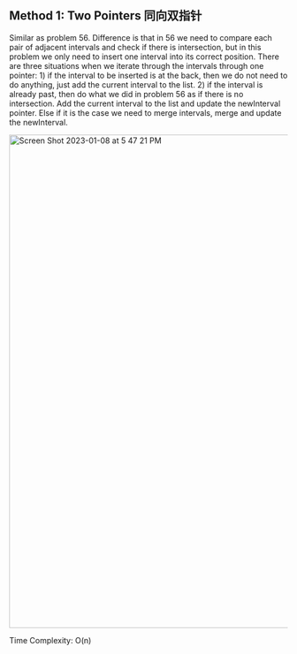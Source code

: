 ## Method 1: Two Pointers 同向双指针

Similar as problem 56. Difference is that in 56 we need to compare each pair of adjacent intervals and check if there is intersection, but in this problem 
we only need to insert one interval into its correct position. There are three situations when we iterate through the intervals through one pointer: 1) if 
the interval to be inserted is at the back, then we do not need to do anything, just add the current interval to the list. 2) if the interval is already 
past, then do what we did in problem 56 as if there is no intersection. Add the current interval to the list and update the newInterval pointer. Else if it is the case we need to merge intervals, merge and update the newInterval.

<img width="893" alt="Screen Shot 2023-01-08 at 5 47 21 PM" src="https://user-images.githubusercontent.com/106039830/211225025-2b8a6516-810b-4116-ad4c-9c76b5d401fa.png">


Time Complexity: O(n)
